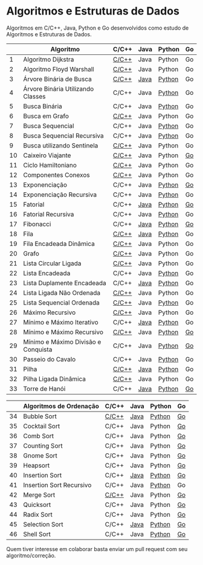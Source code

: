 # Algoritmos e Estruturas de Dados

Algoritmos em C/C++, Java, Python e Go desenvolvidos como estudo de Algoritmos e Estruturas de Dados.

|    | Algoritmo                           | C/C++ | Java | Python | Go |
|----|-------------------------------------|-------|------|--------|----|
| 1  | Algoritmo Dijkstra                  | [C/C++](/C/AlgoritmoDijkstra.c) | Java | Python | Go |
| 2  | Algoritmo Floyd Warshall            | [C/C++](/C/AlgoritmoFloydWarshall.c) | Java | Python | Go |
| 3  | Árvore Binária de Busca             | [C/C++](/C/ArvoreBinariaDeBusca.c) | [Java](/Java/ArvoreDeBuscaBinaria.java) | [Python](/Python/ArvoreBinariaDeBusca.py) | Go |
| 4  | Árvore Binária Utilizando Classes   | C/C++ | Java | [Python](/Python/BinaryTree.py) | Go |
| 5  | Busca Binária                       | C/C++ | Java | [Python](/Python/BuscaBinaria.py) | Go |
| 6  | Busca em Grafo                      | [C/C++](/C/BuscaEmGrafo.c) | Java | Python | Go |
| 7  | Busca Sequencial                    | C/C++ | Java | [Python](/Python/BuscaSequencial.py) | Go |
| 8  | Busca Sequencial Recursiva          | C/C++ | Java | [Python](/Python/BuscaSequencialRecursiva.py) | Go |
| 9  | Busca utilizando Sentinela          | [C/C++](/C/BuscaSentinela.c) | Java | Python | Go |
| 10 | Caixeiro Viajante                   | [C/C++](/C/CaixeiroViajante.c) | Java | Python | [Go](/GoLang/caixeiroviajante/caixeiroviajante.go) |
| 11 | Ciclo Hamiltoniano                  | [C/C++](/C/CicloHamiltoniano.c) | Java | Python | Go |
| 12 | Componentes Conexos                 | [C/C++](/C/ComponentesConexos.c) | Java | Python | Go |
| 13 | Exponenciação                       | C/C++ | Java | [Python](/Python/Exponenciacao.py) | [Go](/GoLang/exponenciacao/exponenciacao.go) |
| 14 | Exponenciação Recursiva             | C/C++ | Java | [Python](/Python/ExponenciacaoRecursiva.py) | Go |
| 15 | Fatorial                            | C/C++ | [Java](/Java/Fatorial.java) | [Python](/Python/Fatorial.py) | [Go](/GoLang/fatorial/fatorial.go) |
| 16 | Fatorial Recursiva                  | C/C++ | Java | [Python](/Python/FatorialRecursiva.py) | Go |
| 17 | Fibonacci                           | C/C++ | [Java](/Java/Fibonacci.java) | [Python](/Python/Fibonacci.py) | [Go](/GoLang/fibonacci/fibonacci.go) |
| 18 | Fila                                | [C/C++](/C/Fila.c) | [Java](/Java/Fila.java) | [Python](/Python/Fila.py) | Go |
| 19 | Fila Encadeada Dinâmica             | [C/C++](/C/FilaEncadeadaDinamica.c) | Java | Python | Go |
| 20 | Grafo                               | [C/C++](/C/Grafos.c) | Java | Python | Go |
| 21 | Lista Circular Ligada               | [C/C++](/C/ListaCircularLigada.c) | Java | Python | Go |
| 22 | Lista Encadeada                     | C/C++ | Java | [Python](/Python/ListaEncadeada.py) | Go |
| 23 | Lista Duplamente Encadeada          | C/C++ | [Java](/Java/ListaDuplamenteEncadeada.java) | [Python](/Python/ListaDuplamenteEncadeada.py) | Go |
| 24 | Lista Ligada Não Ordenada           | [C/C++](/C/ListaLigadaNaoOrdenada.c) | Java | Python | Go |
| 25 | Lista Sequencial Ordenada           | [C/C++](/C/ListaSequencialOrdenada.c) | Java | [Python](/Python/ListaSequencialOrdenada.py) | Go |
| 26 | Máximo Recursivo                    | [C/C++](/C/MaxRecursivo.c) | Java | Python | Go |
| 27 | Mínimo e Máximo Iterativo           | C/C++ | [Java](/Java/MaxMinArray.java) | [Python](/Python/MinMaxIterativo.py) | Go |
| 28 | Mínimo e Máximo Recursivo           | [C/C++](/C/MaxMinRecursivo.c) | Java | [Python](/Python/MaxMinRecursivo.py) | [Go](/GoLang/maximominimo/MaximoMinimo.go) |
| 29 | Mínimo e Máximo Divisão e Conquista | C/C++ | Java | [Python](/Python/MaxRecursivoDC.py) | [Go](/GoLang/maximominimo/MaximoMinimo.go) |
| 30 | Passeio do Cavalo                   | C/C++ | Java | [Python](/Python/PasseioDoCavalo.py) | Go |
| 31 | Pilha                               | [C/C++](/C/Pilha.c) | [Java](/Java/Pilha.java) | [Python](/Python/Pilha.py) | Go |
| 32 | Pilha Ligada Dinâmica               | [C/C++](/C/PilhaLigadaDinamica.c) | Java | Python | Go |
| 33 | Torre de Hanói                      | C/C++ | [Java](/Java/TorreDeHanoi.java) | [Python](/Python/TorreDeHanoi.py) | [Go](/GoLang/hanoi/hanoi.go) |

|    | Algoritmos de Ordenação             | C/C++ | Java | Python | Go |
|----|-------------------------------------|-------|------|--------|----|
| 34 | Bubble Sort                         | [C/C++](/C/BubbleSort.cpp) | [Java](/Java/BubbleSort.java) | [Python](/Python/BubbleSort.py) | [Go](/GoLang/bubbleSort/bubbleSort.go) |
| 35 | Cocktail Sort                       | C/C++ | Java | Python | [Go](/GoLang/cocktailsort/cocktailsort.go) |
| 36 | Comb Sort                           | C/C++ | Java | Python | [Go](/GoLang/combsort/combsort.go) |
| 37 | Counting Sort                       | C/C++ | Java | Python | [Go](/GoLang/countingsort/countingsort.go) |
| 38 | Gnome Sort                          | C/C++ | Java | Python | [Go](/GoLang/gnomesort/gnomesort.go) |
| 39 | Heapsort                            | C/C++ | Java | Python | [Go](/GoLang/heapsort/heapsort.go) |
| 40 | Insertion Sort                      | C/C++ | [Java](/Java/InsertionSort.java) | [Python](/Python/InsertionSortIterativo.py) | [Go](/GoLang/insertionsort/insertionsort.go) |
| 41 | Insertion Sort Recursivo            | C/C++ | Java | [Python](/Python/InsertionSortRecursivo.py) | Go |
| 42 | Merge Sort                          | [C/C++](/C/MergeSort.c) | Java | Python | [Go](/GoLang/mergesort/mergesort.go) |
| 43 | Quicksort                           | C/C++ | Java | Python | [Go](/GoLang/quicksort/quicksort.go) |
| 44 | Radix Sort                          | C/C++ | Java | Python | [Go](/GoLang/radixsort/radixsort.go) |
| 45 | Selection Sort                      | C/C++ | [Java](/Java/SelectionSort.java) | [Python](/Python/SelectionSort.py) | [Go](/GoLang/selectionsort/selectionsort.go) |
| 46 | Shell Sort                          | C/C++ | Java | [Python](/Python/shellSort.py) | [Go](/GoLang/shellsort/shellsort.go) |

Quem tiver interesse em colaborar basta enviar um pull request com seu algoritmo/correção.
